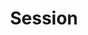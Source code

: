 ---
# -------------------------- #
#        CONTENT TYPE        #
# -------------------------- #

product-type: "connect"
content-type: "api-object"
endpoint: "sessions"
order: 2


# -------------------------- #
#        OBJECT INFO         #
# -------------------------- #

title: "Session"
endpoint-url: "/sessions"

description: "{{ api.core-objects.sessions.description | flatify }}"
intro-short: "Access Stitch client accounts" # Used in the API functionality section of the docs

# -------------------------- #
#      AVAILABLE METHODS     #
# -------------------------- #

available-methods:
  - id: "create-a-session"
    title: "Create a session"
    method: "post"
    short: "{{ api.core-objects.sessions.create.short | flatify }}"


# -------------------------- #
#        VERSION INFO        #
# -------------------------- #

latest-version: "3"
versions:
  - number: "3"
    deprecated: false


# -------------------------- #
#      OBJECT ATTRIBUTES     #
# -------------------------- #

object-attributes:
  - name: "ephemeral_token"
    type: "string"
    description: |
      {{ connect.common.attributes.ephemeral-token | flatify }}


# -------------------------- #
#           EXAMPLES         #
# -------------------------- #

examples:
  - code: |
      {
        "ephemeral_token":"<EPHEMERAL_TOKEN>"
      }
---